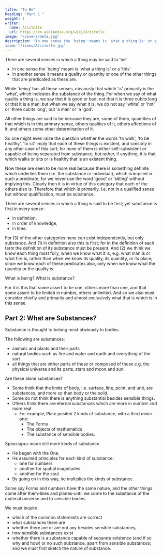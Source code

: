 ```yaml
---
title: "To Be"
heading: "Part 1 "
weight: 1
writer:
  name: Aristotle 
  url: https://en.wikipedia.org/wiki/Aristotle
image: "/covers/meta.jpg"
description: "In one sense the 'being' meant is 'what a thing is' or a 'this'. In another sense it means a quality or quantity or one of the other things that are predicated as these are"
icon: "/icons/Aristotle.jpg"
---
```




There are several senses in which a thing may be said to 'be'

- In one sense the 'being' meant is 'what a thing is' or a 'this'
- In another sense it means a quality or quantity or one of the other things that are predicated as these are. 

While 'being' has all these senses, obviously that which 'is' primarily is the 'what', which indicates the substance of the thing. For when we say of what quality a thing is, we say that it is good or bad, not that it is three cubits long or that it is a man; but when we say what it is, we do not say 'white' or 'hot' or 'three cubits long', but 'a man' or 'a 'god'. 

All other things are said to be because they are, some of them, quantities of that which is in this primary sense, others qualities of it, others affections of it, and others some other determination of it. 

So one might even raise the question whether the words 'to walk', 'to be healthy', 'to sit' imply that each of these things is existent, and similarly in any other case of this sort; for none of them is either self-subsistent or capable of being separated from substance, but rather, if anything, it is that which walks or sits or is healthy that is an existent thing. 

Now these are seen to be more real because there is something definite which underlies them (i.e. the substance or individual), which is implied in such a predicate; for we never use the word 'good' or 'sitting' without implying this. Clearly then it is in virtue of this category that each of the others also is. Therefore that which is primarily, i.e. not in a qualified sense but without qualification, must be substance.


There are several senses in which a thing is said to be first; yet substance is first in every sense-
- in definition,
- in order of knowledge,
- in time. 

For (3) of the other categories none can exist independently, but only substance. And (1) in definition also this is first; for in the definition of each term the definition of its substance must be present. And (2) we think we know each thing most fully, when we know what it is, e.g. what man is or what fire is, rather than when we know its quality, its quantity, or its place; since we know each of these predicates also, only when we know what the quantity or the quality is.

What is being? What is substance? 

For it is this that some assert to be one, others more than one, and that some assert to be limited in number, others unlimited. And so we also must consider chiefly and primarily and almost exclusively what that is which is in this sense.


## Part 2: What are Substances?

Substance is thought to belong most obviously to bodies. 

The following are substances:
- animals and plants and their parts
- natural bodies such as fire and water and earth and everything of the sort
- all things that are either parts of these or composed of these e.g. the physical universe and its parts, stars and moon and sun. 

Are these alone substances?

- Some think that the limits of body, i.e. surface, line, point, and unit, are substances, and more so than body or the solid.
- Some do not think there is anything substantial besides sensible things. 
- Others think there are eternal substances which are more in number and more real
  - For example, Plato posited 2 kinds of substance, with a third minor one:
    - The Forms
    - The objects of mathematics
    - The substance of sensible bodies. 

Speusippus made still more kinds of substance. 
- He began with the One. 
- He assumed principles for each kind of substance:
  - one for numbers
  - another for spatial magnitudes
  - another for the soul
- By going on in this way, he multiplies the kinds of substance. 

Some say Forms and numbers have the same nature, and the other things come after them-lines and planes-until we come to the substance of the material universe and to sensible bodies.

We must inquire:
- which of the common statements are correct
- what substances there are
- whether there are or are not any besides sensible substances,
- how sensible substances exist
- whether there is a substance capable of separate existence (and if so why and how) or no such substance, apart from sensible substances; and we must first sketch the nature of substance.
